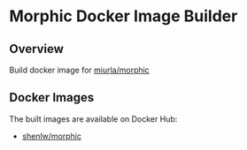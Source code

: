 # Morphic Docker Image Builder

## Overview

Build docker image for [miurla/morphic](https://github.com/miurla/morphic)

## Docker Images

The built images are available on Docker Hub:

- [shenlw/morphic](https://hub.docker.com/r/shenlw/morphic)
